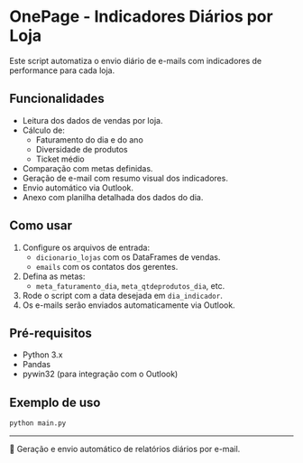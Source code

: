 # OnePage - Indicadores Diários por Loja

Este script automatiza o envio diário de e-mails com indicadores de performance para cada loja.

## Funcionalidades

- Leitura dos dados de vendas por loja.
- Cálculo de:
  - Faturamento do dia e do ano
  - Diversidade de produtos
  - Ticket médio
- Comparação com metas definidas.
- Geração de e-mail com resumo visual dos indicadores.
- Envio automático via Outlook.
- Anexo com planilha detalhada dos dados do dia.

## Como usar

1. Configure os arquivos de entrada:
   - `dicionario_lojas` com os DataFrames de vendas.
   - `emails` com os contatos dos gerentes.
2. Defina as metas:
   - `meta_faturamento_dia`, `meta_qtdeprodutos_dia`, etc.
3. Rode o script com a data desejada em `dia_indicador`.
4. Os e-mails serão enviados automaticamente via Outlook.

## Pré-requisitos

- Python 3.x
- Pandas
- pywin32 (para integração com o Outlook)

## Exemplo de uso

```bash
python main.py
```

---

📩 Geração e envio automático de relatórios diários por e-mail.
